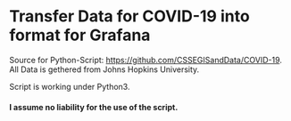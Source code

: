# Transfer Data for COVID-19 into format for Grafana

Source for Python-Script: https://github.com/CSSEGISandData/COVID-19. All Data is gethered from Johns Hopkins University.

Script is working under Python3. 

#### I assume no liability for the use of the script.